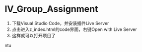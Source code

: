 # IV_Group_Assignment

1. 下载Visual Studio Code，并安装插件Live Server
2. 点击进入z_index.html的code界面，右键Open with Live Server
3. 这样就可以打开项目了





ntu

